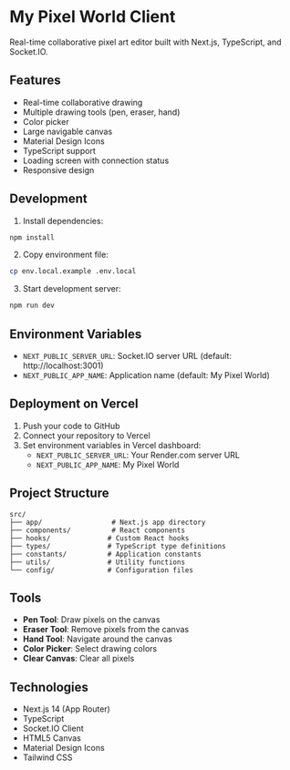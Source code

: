 # My Pixel World Client

Real-time collaborative pixel art editor built with Next.js, TypeScript, and Socket.IO.

## Features

- Real-time collaborative drawing
- Multiple drawing tools (pen, eraser, hand)
- Color picker
- Large navigable canvas
- Material Design Icons
- TypeScript support
- Loading screen with connection status
- Responsive design

## Development

1. Install dependencies:

```bash
npm install
```

2. Copy environment file:

```bash
cp env.local.example .env.local
```

3. Start development server:

```bash
npm run dev
```

## Environment Variables

- `NEXT_PUBLIC_SERVER_URL`: Socket.IO server URL (default: http://localhost:3001)
- `NEXT_PUBLIC_APP_NAME`: Application name (default: My Pixel World)

## Deployment on Vercel

1. Push your code to GitHub
2. Connect your repository to Vercel
3. Set environment variables in Vercel dashboard:
   - `NEXT_PUBLIC_SERVER_URL`: Your Render.com server URL
   - `NEXT_PUBLIC_APP_NAME`: My Pixel World

## Project Structure

```
src/
├── app/                 # Next.js app directory
├── components/          # React components
├── hooks/              # Custom React hooks
├── types/              # TypeScript type definitions
├── constants/          # Application constants
├── utils/              # Utility functions
└── config/             # Configuration files
```

## Tools

- **Pen Tool**: Draw pixels on the canvas
- **Eraser Tool**: Remove pixels from the canvas
- **Hand Tool**: Navigate around the canvas
- **Color Picker**: Select drawing colors
- **Clear Canvas**: Clear all pixels

## Technologies

- Next.js 14 (App Router)
- TypeScript
- Socket.IO Client
- HTML5 Canvas
- Material Design Icons
- Tailwind CSS
